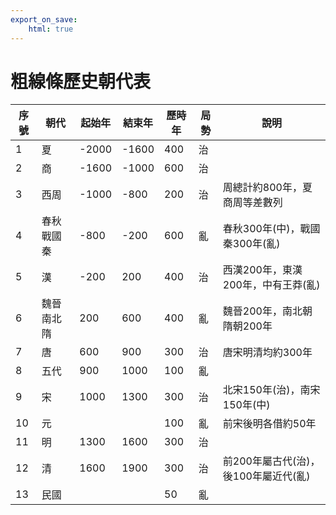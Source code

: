 ```yaml
---
export_on_save:
    html: true
---
```


# 粗線條歷史朝代表

|序號|朝代|起始年|結束年|歷時年|局勢|說明|
|--|--|--|--|--|--|--|
|1|夏|-2000|-1600|400|治||
|2|商|-1600|-1000|600|治||
|3|西周|-1000|-800|200|治|周總計約800年，夏商周等差數列|
|4|春秋戰國秦|-800|-200|600|亂|春秋300年(中)，戰國秦300年(亂)|
|5|漢|-200|200|400|治|西漢200年，東漢200年，中有王莽(亂)|
|6|魏晉南北隋|200|600|400|亂|魏晉200年，南北朝隋朝200年|
|7|唐|600|900|300|治|唐宋明清均約300年|
|8|五代|900|1000|100|亂||
|9|宋|1000|1300|300|治|北宋150年(治)，南宋150年(中)|
|10|元|||100|亂|前宋後明各借約50年|
|11|明|1300|1600|300|治||
|12|清|1600|1900|300|治|前200年屬古代(治)，後100年屬近代(亂)|
|13|民國|||50|亂||